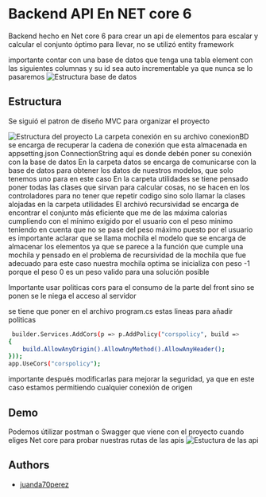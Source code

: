 # Backend API En NET core 6 

Backend hecho en Net core 6 para crear un api de elementos para escalar y calcular el conjunto óptimo para llevar, no se utilizó entity framework 

importante contar con una base de datos que tenga una tabla element con las siguientes columnas y su id sea auto incrementable ya que nunca se lo pasaremos
![Estructura base de datos](https://github.com/juanda70perez/pruebaTecnicaSolucion/assets/110078515/2b7f084e-f514-44cc-99e9-f47e6150377f)

## Estructura

Se siguió el patron de diseño MVC para organizar el proyecto 

![Estructura del proyecto](https://github.com/juanda70perez/pruebaTecnicaSolucion/assets/110078515/1dbf188d-4471-4ce7-b931-6c614351f49e)
La carpeta conexión en su archivo conexionBD se encarga de recuperar la cadena de conexión que esta almacenada en appsetting.json ConnectionString aquí es donde debén poner su conexión con la base de datos
En la carpeta datos se encarga de comunicarse con la base de datos para obtener los datos de nuestros modelos, que solo tenemos uno para en este caso
En la carpeta utilidades se tiene pensado poner todas las clases que sirvan para calcular cosas, no se hacen en los controladores para no tener que repetir codigo sino solo llamar la clases alojadas en la carpeta utilidades
El archivó recursividad se encarga de encontrar el conjunto más eficiente que me de las máxima calorias cumpliendo con el mínimo exigido por el usuario con el peso minimo teniendo en cuenta que no se pase del peso máximo puesto por el usuario
es importante aclarar que se llama mochila el modelo que se encarga de almacenar los elementos ya que se parece a la función que cumple una mochila y pensado en el problema de recursividad de la mochila que fue adecuado para este caso
nuestra mochila optima se inicializa con peso -1 porque el peso 0 es un peso valido para una solución posible 

Importante usar politicas cors para el consumo de la parte del front sino se ponen se le niega el acceso al servidor

se tiene que poner en el archivo program.cs estas lineas para añadir politicas
```bash
 builder.Services.AddCors(p => p.AddPolicy("corspolicy", build =>
{
    build.AllowAnyOrigin().AllowAnyMethod().AllowAnyHeader();
}));
app.UseCors("corspolicy");
```
importante después modificarlas para mejorar la seguridad, ya que en este caso estamos permitiendo cualquier conexión de origen

## Demo

Podemos útilizar postman o Swagger que viene con el proyecto cuando eliges Net core para probar nuestras rutas de las apis
![Estuctura de las api](https://github.com/juanda70perez/pruebaTecnicaSolucion/assets/110078515/ca286648-b1df-4416-8757-a159b571c5a9)

## Authors

- [juanda70perez](https://github.com/juanda70perez)
